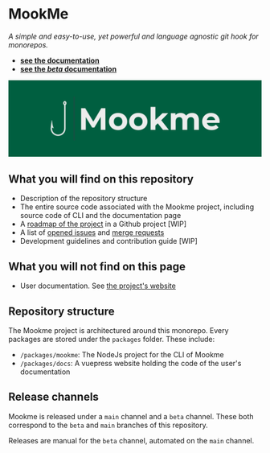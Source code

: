 # MookMe

*A simple and easy-to-use, yet powerful and language agnostic git hook for monorepos.*

- **[see the documentation](https://mookme.org)**
- **[see the *beta* documentation](https://beta.mookme.org)**

<img src="assets/banner.png" alt="demo" width="600"/>

## What you will find on this repository

- Description of the repository structure
- The entire source code associated with the Mookme project, including source code of CLI and the documentation page
- A [roadmap of the project](https://github.com/Escape-Technologies/mookme/projects) in a Github project [WIP]
- A list of [opened issues](https://github.com/Escape-Technologies/mookme/issues) and [merge requests](https://github.com/Escape-Technologies/mookme/pulls)
- Development guidelines and contribution guide [WIP]

## What you will not find on this page

- User documentation. See [the project's website](https://mookme.org)

## Repository structure

The Mookme project is architectured around this monorepo. Every packages are stored under the `packages` folder. These include:

- `/packages/mookme`: The NodeJs project for the CLI of Mookme
- `/packages/docs`: A vuepress website holding the code of the user's documentation

## Release channels

Mookme is released under a `main` channel and a `beta` channel. These both correspond to the `beta` and `main` branches of this repository.

Releases are manual for the `beta` channel, automated on the `main` channel.